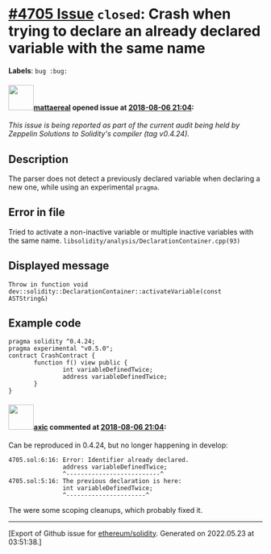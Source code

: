 # [\#4705 Issue](https://github.com/ethereum/solidity/issues/4705) `closed`: Crash when trying to declare an already declared variable with the same name
**Labels**: `bug :bug:`


#### <img src="https://avatars.githubusercontent.com/u/388605?u=5a8b32f470dd72acdd5ea2c3451f91dd4d90b690&v=4" width="50">[mattaereal](https://github.com/mattaereal) opened issue at [2018-08-06 21:04](https://github.com/ethereum/solidity/issues/4705):

_This issue is being reported as part of the current audit being held by Zeppelin Solutions to Solidity's compiler (tag v0.4.24)._

## Description

The parser does not detect a previously declared variable when declaring a new one, while using an experimental `pragma`.

## Error in file

Tried to activate a non-inactive variable or multiple inactive variables with the same name.
`libsolidity/analysis/DeclarationContainer.cpp(93)`

## Displayed message
`Throw in function void dev::solidity::DeclarationContainer::activateVariable(const ASTString&)`

## Example code                                                              

```solidity
pragma solidity ^0.4.24;
pragma experimental "v0.5.0";
contract CrashContract {     
       function f() view public {
               int variableDefinedTwice;
               address variableDefinedTwice;
       }
}
```

#### <img src="https://avatars.githubusercontent.com/u/20340?v=4" width="50">[axic](https://github.com/axic) commented at [2018-08-06 21:04](https://github.com/ethereum/solidity/issues/4705#issuecomment-410880340):

Can be reproduced in 0.4.24, but no longer happening in develop:
```
4705.sol:6:16: Error: Identifier already declared.
               address variableDefinedTwice;
               ^--------------------------^
4705.sol:5:16: The previous declaration is here:
               int variableDefinedTwice;
               ^----------------------^
```

The were some scoping cleanups, which probably fixed it.


-------------------------------------------------------------------------------



[Export of Github issue for [ethereum/solidity](https://github.com/ethereum/solidity). Generated on 2022.05.23 at 03:51:38.]
